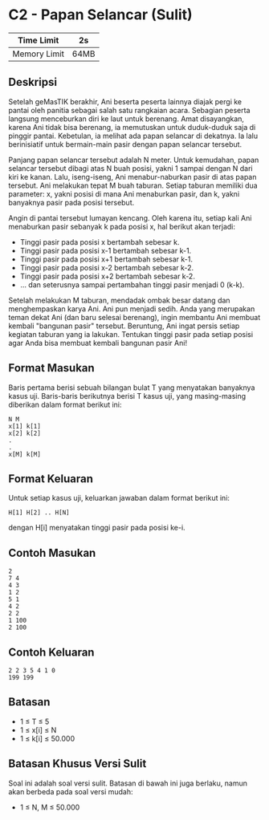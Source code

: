 # C2 - Papan Selancar (Sulit)

| Time Limit   | 2s   |
|--------------|------|
| Memory Limit | 64MB |

## Deskripsi

Setelah geMasTIK berakhir, Ani beserta peserta lainnya diajak pergi ke pantai oleh panitia sebagai salah satu rangkaian acara. Sebagian peserta langsung menceburkan diri ke laut untuk berenang. Amat disayangkan, karena Ani tidak bisa berenang, ia memutuskan untuk duduk-duduk saja di pinggir pantai. Kebetulan, ia melihat ada papan selancar di dekatnya. Ia lalu berinisiatif untuk bermain-main pasir dengan papan selancar tersebut.

Panjang papan selancar tersebut adalah N meter. Untuk kemudahan, papan selancar tersebut dibagi atas N buah posisi, yakni 1 sampai dengan N dari kiri ke kanan. Lalu, iseng-iseng, Ani menabur-naburkan pasir di atas papan tersebut. Ani melakukan tepat M buah taburan. Setiap taburan memiliki dua parameter: x, yakni posisi di mana Ani menaburkan pasir, dan k, yakni banyaknya pasir pada posisi tersebut.

Angin di pantai tersebut lumayan kencang. Oleh karena itu, setiap kali Ani menaburkan pasir sebanyak k pada posisi x, hal berikut akan terjadi:

- Tinggi pasir pada posisi x bertambah sebesar k.
- Tinggi pasir pada posisi x-1 bertambah sebesar k-1.
- Tinggi pasir pada posisi x+1 bertambah sebesar k-1.
- Tinggi pasir pada posisi x-2 bertambah sebesar k-2.
- Tinggi pasir pada posisi x+2 bertambah sebesar k-2.
- … dan seterusnya sampai pertambahan tinggi pasir menjadi 0 (k-k).

Setelah melakukan M taburan, mendadak ombak besar datang dan menghempaskan karya Ani. Ani pun menjadi sedih. Anda yang merupakan teman dekat Ani (dan baru selesai berenang), ingin membantu Ani membuat kembali "bangunan pasir" tersebut. Beruntung, Ani ingat persis setiap kegiatan taburan yang ia lakukan. Tentukan tinggi pasir pada setiap posisi agar Anda bisa membuat kembali bangunan pasir Ani!

## Format Masukan

Baris pertama berisi sebuah bilangan bulat T yang menyatakan banyaknya kasus uji. Baris-baris berikutnya berisi T kasus uji, yang masing-masing diberikan dalam format berikut ini:

	N M
	x[1] k[1]
	x[2] k[2]
	.
	.
	x[M] k[M]

## Format Keluaran

Untuk setiap kasus uji, keluarkan jawaban dalam format berikut ini:

	H[1] H[2] .. H[N]

dengan H[i] menyatakan tinggi pasir pada posisi ke-i.

## Contoh Masukan

	2
	7 4
	4 3
	1 2
	5 1
	4 2
	2 2
	1 100
	2 100

## Contoh Keluaran

	2 2 3 5 4 1 0
	199 199

## Batasan

- 1 ≤ T ≤ 5
- 1 ≤ x[i] ≤ N
- 1 ≤ k[i] ≤ 50.000

## Batasan Khusus Versi Sulit

Soal ini adalah soal versi sulit. Batasan di bawah ini juga berlaku, namun akan berbeda pada soal versi mudah:

- 1 ≤ N, M ≤ 50.000

